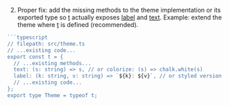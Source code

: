 
2) Proper fix: add the missing methods to the theme implementation or its exported type so [t](http://_vscodecontentref_/7) actually exposes [label](http://_vscodecontentref_/8) and [text](http://_vscodecontentref_/9). Example: extend the theme where [t](http://_vscodecontentref_/10) is defined (recommended).
```typescript
```typescript
// filepath: src/theme.ts
// ...existing code...
export const t = {
  // ...existing methods...
  text: (s: string) => s, // or colorize: (s) => chalk.white(s)
  label: (k: string, v: string) => `${k}: ${v}`, // or styled version
  // ...existing code...
};
export type Theme = typeof t;
